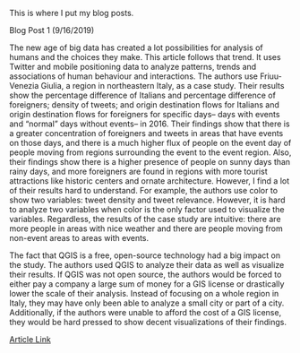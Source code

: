 This is where I put my blog posts.

Blog Post 1 (9/16/2019)

The new age of big data has created a lot possibilities for analysis of humans and the choices they make. This article follows that trend. It uses Twitter and mobile positioning data to analyze patterns, trends and associations of human behaviour and interactions. The authors use Friuu-Venezia Giulia, a region in northeastern Italy, as a case study. Their results show the percentage difference of Italians and percentage difference of foreigners; density of tweets; and origin destination flows for Italians and origin destination flows for foreigners for specific days– days with events and “normal” days without events– in 2016. Their findings show that there is a greater concentration of foreigners and tweets in areas that have events on those days, and there is a much higher flux of people on the event day of people moving from regions surrounding the event to the event region. Also, their findings show there is a higher presence of people on sunny days than rainy days, and more foreigners are found in regions with more tourist attractions like historic centers and ornate architecture. However, I find a lot of their results hard to understand. For example, the authors use color to show two variables: tweet density and tweet relevance. However, it is hard to analyze two variables when color is the only factor used to visualize the variables. Regardless, the results of the case study are intuitive: there are more people in areas with nice weather and there are people moving from non-event areas to areas with events. 

The fact that QGIS is a free, open-source technology had a big impact on the study. The authors used QGIS to analyze their data as well as visualize their results. If QGIS was not open source, the authors would be forced to either pay a company a large sum of money for a GIS license or drastically lower the scale of their analysis. Instead of focusing on a whole region in Italy, they may have only been able to analyze a small city or part of a city. Additionally, if the authors were unable to afford the cost of a GIS license, they would be hard pressed to show decent visualizations of their findings. 

[Article Link](https://www.int-arch-photogramm-remote-sens-spatial-inf-sci.net/XLII-4-W8/199/2018/isprs-archives-XLII-4-W8-199-2018.pdf)


